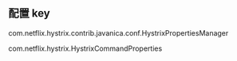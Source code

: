 配置 key
---
com.netflix.hystrix.contrib.javanica.conf.HystrixPropertiesManager

com.netflix.hystrix.HystrixCommandProperties